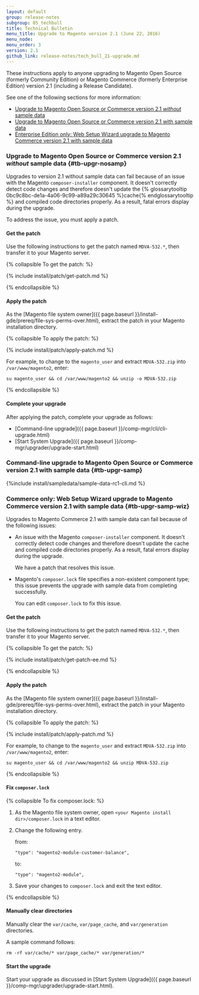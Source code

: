 ```yaml
---
layout: default 
group: release-notes
subgroup: 05_techbull
title: Technical Bulletin
menu_title: Upgrade to Magento version 2.1 (June 22, 2016)
menu_node: 
menu_order: 3
version: 2.1
github_link: release-notes/tech_bull_21-upgrade.md
---
```



These instructions apply to anyone upgrading to Magento Open Source (formerly Community Edition) or Magento Commerce (formerly Enterprise Edition)  version 2.1 (including a Release Candidate). 

See one of the following sections for more information:

*	[Upgrade to Magento Open Source or Commerce version 2.1 *without* sample data](#tb-upgr-nosamp)
*	[Upgrade to Magento Open Source or Commerce version 2.1 with sample data](#tb-upgr-samp)
*	[Enterprise Edition only: Web Setup Wizard upgrade to Magento Commerce version 2.1 with sample data](#tb-upgr-samp-wiz)

### Upgrade to Magento Open Source or Commerce version 2.1 *without* sample data {#tb-upgr-nosamp}
Upgrades to version 2.1 without sample data can fail because of an issue with the Magento `composer-installer` component. It doesn't correctly detect code changes and therefore doesn't update the {% glossarytooltip 0bc9c8bc-de1a-4a06-9c99-a89a29c30645 %}cache{% endglossarytooltip %} and compiled code directories properly. As a result, fatal errors display during the upgrade.

To address the issue, you must apply a patch.

#### Get the patch
Use the following instructions to get the patch named `MDVA-532.*`, then transfer it to your Magento server.

{% collapsible To get the patch: %}

{% include install/patch/get-patch.md %}

{% endcollapsible %}

#### Apply the patch
As the [Magento file system owner]({{ page.baseurl }}/install-gde/prereq/file-sys-perms-over.html), extract the patch in your Magento installation directory.

{% collapsible To apply the patch: %}

{% include install/patch/apply-patch.md %}

For example, to change to the `magento_user` and extract `MDVA-532.zip` into `/var/www/magento2`, enter:

	su magento_user && cd /var/www/magento2 && unzip -o MDVA-532.zip

{% endcollapsible %}

#### Complete your upgrade
After applying the patch, complete your upgrade as follows:

*	[Command-line upgrade]({{ page.baseurl }}/comp-mgr/cli/cli-upgrade.html)
*	[Start System Upgrade]({{ page.baseurl }}/comp-mgr/upgrader/upgrade-start.html)

### Command-line upgrade to Magento Open Source or Commerce version 2.1 with sample data {#tb-upgr-samp}

{%include install/sampledata/sample-data-rc1-cli.md %}


### Commerce only: Web Setup Wizard upgrade to Magento Commerce version 2.1 with sample data {#tb-upgr-samp-wiz}
Upgrades to Magento Commerce 2.1 with sample data can fail because of the following issues:

*	An issue with the Magento `composer-installer` component. It doesn't correctly detect code changes and therefore doesn't update the cache and compiled code directories properly. As a result, fatal errors display during the upgrade.

	We have a patch that resolves this issue.
*	Magento's `composer.lock` file specifies a non-existent component type; this issue prevents the upgrade with sample data from completing successfully.

	You can edit `composer.lock` to fix this issue.

#### Get the patch
Use the following instructions to get the patch named `MDVA-532.*`, then transfer it to your Magento server.

{% collapsible To get the patch: %}

{% include install/patch/get-patch-ee.md %}

{% endcollapsible %}

#### Apply the patch
As the [Magento file system owner]({{ page.baseurl }}/install-gde/prereq/file-sys-perms-over.html), extract the patch in your Magento installation directory.

{% collapsible To apply the patch: %}

{% include install/patch/apply-patch.md %}

For example, to change to the `magento_user` and extract `MDVA-532.zip` into `/var/www/magento2`, enter:

	su magento_user && cd /var/www/magento2 && unzip MDVA-532.zip

{% endcollapsible %}

#### Fix `composer.lock`

{% collapsible To fix composer.lock: %}

1.	As the Magento file system owner, open `<your Magento install dir>/composer.lock` in a text editor.
2.	Change the following entry.

	from:

		"type": "magento2-module-customer-balance",

	to:

		"type": "magento2-module",
3.	Save your changes to `composer.lock` and exit the text editor.

{% endcollapsible %}

#### Manually clear directories
Manually clear the `var/cache`, `var/page_cache`, and `var/generation` directories.

A sample command follows:

	rm -rf var/cache/* var/page_cache/* var/generation/*

#### Start the upgrade
Start your upgrade as discussed in [Start System Upgrade]({{ page.baseurl }}/comp-mgr/upgrader/upgrade-start.html).
